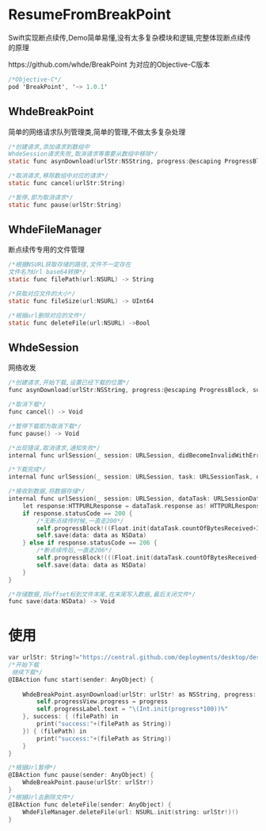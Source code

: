 # ResumeFromBreakPoint
<p>Swift实现断点续传,Demo简单易懂,没有太多复杂模块和逻辑,完整体现断点续传的原理<p>
<p>https://github.com/whde/BreakPoint 为对应的Objective-C版本<p>

```objective-c
/*Objective-C*/
pod 'BreakPoint', '~> 1.0.1'
```

## WhdeBreakPoint
简单的网络请求队列管理类,简单的管理,不做太多复杂处理
```objective-c
/*创建请求,添加请求到数组中
WhdeSession请求失败,取消请求等需要从数组中移除*/
static func asynDownload(urlStr:NSString, progress:@escaping ProgressBlock, success:@escaping SuccessBlock, failure:@escaping FailureBlock) ->WhdeSession
```
```objective-c
/*取消请求,移除数组中对应的请求*/
static func cancel(urlStr:String)
```
```objective-c
/*暂停,即为取消请求*/
static func pause(urlStr:String)
```

## WhdeFileManager
断点续传专用的文件管理
```objective-c
/*根据NSURL获取存储的路径,文件不一定存在
文件名为Url base64转换*/
static func filePath(url:NSURL) -> String
```
```objective-c
/*获取对应文件的大小*/
static func fileSize(url:NSURL) -> UInt64
```
```objective-c
/*根据url删除对应的文件*/
static func deleteFile(url:NSURL) ->Bool
```
## WhdeSession
网络收发
```objective-c
/*创建请求,开始下载,设置已经下载的位置*/
func asynDownload(urlStr:NSString, progress:@escaping ProgressBlock, success:@escaping SuccessBlock, failure:@escaping FailureBlock, callCancel:@escaping CallCancel) ->WhdeSession
```
```objective-c
/*取消下载*/
func cancel() -> Void
```
```objective-c
/*暂停下载即为取消下载*/
func pause() -> Void 
```
```objective-c
/*出现错误,取消请求,通知失败*/
internal func urlSession(_ session: URLSession, didBecomeInvalidWithError error: Error?)
```
```objective-c
/*下载完成*/
internal func urlSession(_ session: URLSession, task: URLSessionTask, didCompleteWithError error: Error?)
```
```objective-c
/*接收到数据,将数据存储*/
internal func urlSession(_ session: URLSession, dataTask: URLSessionDataTask, didReceive data: Data) {
    let response:HTTPURLResponse = dataTask.response as! HTTPURLResponse
    if response.statusCode == 200 {
        /*无断点续传时候,一直走200*/
        self.progressBlock!((Float.init(dataTask.countOfBytesReceived+Int64.init(startFileSize))/Float.init(dataTask.countOfBytesExpectedToReceive+Int64.init(startFileSize))), dataTask.countOfBytesReceived+Int64.init(startFileSize), dataTask.countOfBytesExpectedToReceive+Int64.init(startFileSize))
        self.save(data: data as NSData)
    } else if response.statusCode == 206 {
        /*断点续传后,一直走206*/
        self.progressBlock!(((Float.init(dataTask.countOfBytesReceived+Int64.init(startFileSize))/Float.init(dataTask.countOfBytesExpectedToReceive+Int64.init(startFileSize)))), dataTask.countOfBytesReceived+Int64.init(startFileSize), dataTask.countOfBytesExpectedToReceive+Int64.init(startFileSize));
        self.save(data: data as NSData)
    }
}

```
```objective-c
/*存储数据,将offset标到文件末尾,在末尾写入数据,最后关闭文件*/
func save(data:NSData) -> Void
```
# 使用
```objective-c
var urlStr: String?="https://central.github.com/deployments/desktop/desktop/latest/darwin"
/*开始下载
 继续下载*/
@IBAction func start(sender: AnyObject) {
    
    WhdeBreakPoint.asynDownload(urlStr: urlStr! as NSString, progress: { (progress, receiveByte, allByte) in
        self.progressView.progress = progress
        self.progressLabel.text = "\(Int.init(progress*100))%"
    }, success: { (filePath) in
        print("success:"+(filePath as String))
    }) { (filePath) in
        print("success:"+(filePath as String))
    }
}

/*根据Url暂停*/
@IBAction func pause(sender: AnyObject) {
    WhdeBreakPoint.pause(urlStr: urlStr!)
}
/*根据Url去删除文件*/
@IBAction func deleteFile(sender: AnyObject) {
    WhdeFileManager.deleteFile(url: NSURL.init(string: urlStr!)!)
}
```
